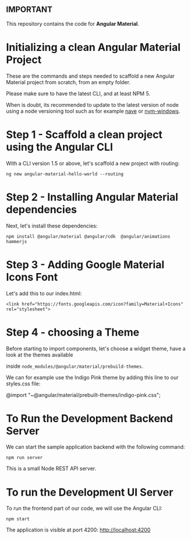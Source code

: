 ## IMPORTANT

This repository contains the code for **Angular Material**. 

# Initializing a clean Angular Material Project

These are the commands and steps needed to scaffold a new Angular Material project from scratch,
from an empty folder.

Please make sure to have the latest CLI, and at least NPM 5.

When is doubt, its recommended to update to the latest version of node using a node versioning tool
such as for example [nave](https://github.com/isaacs/nave) or [nvm-windows](https://github.com/coreybutler/nvm-windows).

# Step 1 - Scaffold a clean project using the Angular CLI

With a CLI version 1.5 or above, let's scaffold a new project with routing:

    ng new angular-material-hello-world --routing

# Step 2 - Installing Angular Material dependencies

Next, let's install these dependencies:

    npm install @angular/material @angular/cdk  @angular/animations hammerjs

# Step 3 - Adding Google Material Icons Font

Let's add this to our index.html:

    <link href="https://fonts.googleapis.com/icon?family=Material+Icons" rel="stylesheet">

# Step 4 - choosing a Theme

Before starting to import components, let's choose a widget theme, have a look at the themes available

inside `node_modules/@angular/material/prebuild-themes`.

We can for example use the Indigo Pink theme by adding this line to our styles.css file:

@import "~@angular/material/prebuilt-themes/indigo-pink.css";


# To Run the Development Backend Server

We can start the sample application backend with the following command:

    npm run server

This is a small Node REST API server.

# To run the Development UI Server

To run the frontend part of our code, we will use the Angular CLI:

    npm start 

The application is visible at port 4200: [http://localhost:4200](http://localhost:4200)


